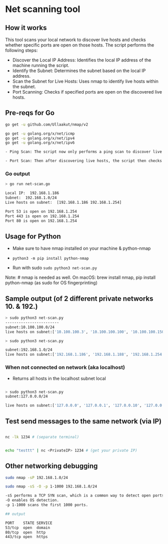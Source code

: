 # Net scanning tool 

## How it works

This tool scans your local network to discover live hosts and checks whether specific ports are open on those hosts. The script performs the following steps:

- Discover the Local IP Address: Identifies the local IP address of the machine running the script.
- Identify the Subnet: Determines the subnet based on the local IP address.
- Scan the Subnet for Live Hosts: Uses nmap to identify live hosts within the subnet.
- Port Scanning: Checks if specified ports are open on the discovered live hosts.

## Pre-reqs for Go

```bash
go get -u github.com/Ullaakut/nmap/v2

go get -u golang.org/x/net/icmp
go get -u golang.org/x/net/ipv4
go get -u golang.org/x/net/ipv6

- Ping Scan: The script now only performs a ping scan to discover live hosts on the network without attempting to scan ports during this step.

- Port Scan: Then after discovering live hosts, the script then checks if specific ports are open on each host.

```

### Go output

```bash
> go run net-scan.go

Local IP:  192.168.1.186
Subnet:  192.168.1.0/24
Live hosts on subnet:  [192.168.1.186 192.168.1.254]

Port 53 is open on 192.168.1.254
Port 443 is open on 192.168.1.254
Port 80 is open on 192.168.1.254
```

## Usage for Python

- Make sure to have nmap installed on your machine & python-nmap

- `python3 -m pip install python-nmap`

- Run with sudo `sudo python3 net-scan.py`

Note: # nmap is needed as well. On macOS: brew install nmap, pip install python-nmap (as sudo for OS fingerprinting)

## Sample output (of 2 different private networks 10. & 192.)

```bash
> sudo python3 net-scan.py
------------------------
subnet:10.100.100.0/24
live hosts on subnet:['10.100.100.3', '10.100.100.100', '10.100.100.150']
```

```bash
> sudo python3 net-scan.py

subnet:192.168.1.0/24
live hosts on subnet:['192.168.1.186', '192.168.1.188', '192.168.1.254']

```


### When not connected on network (aka localhost)

- Returns all hosts in the localhost subnet local

```bash

> sudo python3 net-scan.py
subnet:127.0.0.0/24

live hosts on subnet:['127.0.0.0', '127.0.0.1', '127.0.0.10', '127.0.0.100', '127.0.0.101', '127.0.0.102', '127.0.0.103', '127.0.0.104', '127.0.0.105', '127.0.0.106', '127.0.0.107', '127.0.0.108', '127.0.0.109', '127.0.0.11', '127.0.0.110', '127.0.0.111', '127.0.0.112', '127.0.0.113', '127.0.0.114', '127.0.0.115', '127.0.0.116', '127.0.0.117', '127.0.0.118', '127.0.0.119', '127.0.0.12', '127.0.0.120', '127.0.0.121', '127.0.0.122', '127.0.0.123', '127.0.0.124', '127.0.0.125', '127.0.0.126', '127.0.0.127', '127.0.0.128', '127.0.0.129', '127.0.0.13', '127.0.0.130', '127.0.0.131', '127.0.0.132', '127.0.0.133', '127.0.0.134', '127.0.0.135', '127.0.0.136', '127.0.0.137', '127.0.0.138', '127.0.0.139', '127.0.0.14', '127.0.0.140', '127.0.0.141', '127.0.0.142', '127.0.0.143', '127.0.0.144', '127.0.0.145', '127.0.0.146', '127.0.0.147', '127.0.0.148', '127.0.0.149', '127.0.0.15', '127.0.0.150', '127.0.0.151', '127.0.0.152', '127.0.0.153', '127.0.0.154', '127.0.0.155', '127.0.0.156', '127.0.0.157', '127.0.0.158', '127.0.0.159', '127.0.0.16', '127.0.0.160', '127.0.0.161', '127.0.0.162', '127.0.0.163', '127.0.0.164', '127.0.0.165', '127.0.0.166', '127.0.0.167', '127.0.0.168', '127.0.0.169', '127.0.0.17', '127.0.0.170', '127.0.0.171', '127.0.0.172', '127.0.0.173', '127.0.0.174', '127.0.0.175', '127.0.0.176', '127.0.0.177', '127.0.0.178', '127.0.0.179', '127.0.0.18', '127.0.0.180', '127.0.0.181', '127.0.0.182', '127.0.0.183', '127.0.0.184', '127.0.0.185', '127.0.0.186', '127.0.0.187', '127.0.0.188', '127.0.0.189', '127.0.0.19', '127.0.0.190', '127.0.0.191', '127.0.0.192', '127.0.0.193', '127.0.0.194', '127.0.0.195', '127.0.0.196', '127.0.0.197', '127.0.0.198', '127.0.0.199', '127.0.0.2', '127.0.0.20', '127.0.0.200', '127.0.0.201', '127.0.0.202', '127.0.0.203', '127.0.0.204', '127.0.0.205', '127.0.0.206', '127.0.0.207', '127.0.0.208', '127.0.0.209', '127.0.0.21', '127.0.0.210', '127.0.0.211', '127.0.0.212', '127.0.0.213', '127.0.0.214', '127.0.0.215', '127.0.0.216', '127.0.0.217', '127.0.0.218', '127.0.0.219', '127.0.0.22', '127.0.0.220', '127.0.0.221', '127.0.0.222', '127.0.0.223', '127.0.0.224', '127.0.0.225', '127.0.0.226', '127.0.0.227', '127.0.0.228', '127.0.0.229', '127.0.0.23', '127.0.0.230', '127.0.0.231', '127.0.0.232', '127.0.0.233', '127.0.0.234', '127.0.0.235', '127.0.0.236', '127.0.0.237', '127.0.0.238', '127.0.0.239', '127.0.0.24', '127.0.0.240', '127.0.0.241', '127.0.0.242', '127.0.0.243', '127.0.0.244', '127.0.0.245', '127.0.0.246', '127.0.0.247', '127.0.0.248', '127.0.0.249', '127.0.0.25', '127.0.0.250', '127.0.0.251', '127.0.0.252', '127.0.0.253', '127.0.0.254', '127.0.0.255', '127.0.0.26', '127.0.0.27', '127.0.0.28', '127.0.0.29', '127.0.0.3', '127.0.0.30', '127.0.0.31', '127.0.0.32', '127.0.0.33', '127.0.0.34', '127.0.0.35', '127.0.0.36', '127.0.0.37', '127.0.0.38', '127.0.0.39', '127.0.0.4', '127.0.0.40', '127.0.0.41', '127.0.0.42', '127.0.0.43', '127.0.0.44', '127.0.0.45', '127.0.0.46', '127.0.0.47', '127.0.0.48', '127.0.0.49', '127.0.0.5', '127.0.0.50', '127.0.0.51', '127.0.0.52', '127.0.0.53', '127.0.0.54', '127.0.0.55', '127.0.0.56', '127.0.0.57', '127.0.0.58', '127.0.0.59', '127.0.0.6', '127.0.0.60', '127.0.0.61', '127.0.0.62', '127.0.0.63', '127.0.0.64', '127.0.0.65', '127.0.0.66', '127.0.0.67', '127.0.0.68', '127.0.0.69', '127.0.0.7', '127.0.0.70', '127.0.0.71', '127.0.0.72', '127.0.0.73', '127.0.0.74', '127.0.0.75', '127.0.0.76', '127.0.0.77', '127.0.0.78', '127.0.0.79', '127.0.0.8', '127.0.0.80', '127.0.0.81', '127.0.0.82', '127.0.0.83', '127.0.0.84', '127.0.0.85', '127.0.0.86', '127.0.0.87', '127.0.0.88', '127.0.0.89', '127.0.0.9', '127.0.0.90', '127.0.0.91', '127.0.0.92', '127.0.0.93', '127.0.0.94', '127.0.0.95', '127.0.0.96', '127.0.0.97', '127.0.0.98', '127.0.0.99']
```


## Test send messages to the same network (via IP)

```bash

nc -lk 1234 # (separate terminal)


echo "testtt" | nc <PrivateIP> 1234 # (get your private IP)

```

## Other networking debugging

```bash
sudo nmap -sP 192.168.1.0/24

sudo nmap -sS -O -p 1-1000 192.168.1.0/24

-sS performs a TCP SYN scan, which is a common way to detect open ports.
-O enables OS detection.
-p 1-1000 scans the first 1000 ports.

## output

PORT    STATE SERVICE
53/tcp  open  domain
80/tcp  open  http
443/tcp open  https

```
